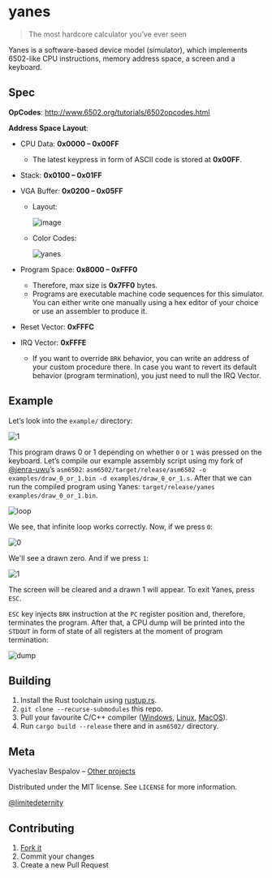 # yanes

> The most hardcore calculator you’ve ever seen

Yanes is a software-based device model (simulator), which implements 6502-like CPU instructions, memory address space, a screen and a keyboard.

## Spec

**OpCodes**: http://www.6502.org/tutorials/6502opcodes.html

**Address Space Layout**:

- CPU Data: **0x0000 – 0x00FF**
  
  - The latest keypress in form of ASCII code is stored at **0x00FF**.

- Stack: **0x0100 – 0x01FF**

- VGA Buffer: **0x0200 – 0x05FF**
  
  * Layout:
    
    ![image](https://user-images.githubusercontent.com/24318966/104934963-b4158e00-59bb-11eb-8add-fcc913b8bc83.png)
  
  * Color Codes:
    
    ![yanes](https://user-images.githubusercontent.com/24318966/104935109-e2936900-59bb-11eb-8bb3-b2754d017906.png)

- Program Space: **0x8000 – 0xFFF0**
  
  - Therefore, max size is **0x7FF0** bytes.
  - Programs are executable machine code sequences for this simulator. You can either write one manually using a hex editor of your choice or use an assembler to produce it.

- Reset Vector: **0xFFFC**

- IRQ Vector: **0xFFFE**
  
  - If you want to override `BRK` behavior, you can write an address of your custom procedure there. 
    In case you want to revert its default behavior (program termination), you just need to null the IRQ Vector.

## Example

Let’s look into the `example/` directory:

![1](https://user-images.githubusercontent.com/24318966/105477350-cbea5c00-5cb2-11eb-82f3-553d049148be.png)

This program draws 0 or 1 depending on whether `0` or `1` was pressed on the keyboard. 
Let’s compile our example assembly script using my fork of [@jenra-uwu](https://github.com/jenra-uwu/asm6502)’s `asm6502`: `asm6502/target/release/asm6502 -o examples/draw_0_or_1.bin -d examples/draw_0_or_1.s`.
After that we can run the compiled program using Yanes: `target/release/yanes examples/draw_0_or_1.bin`.

![loop](https://user-images.githubusercontent.com/24318966/105478172-e6710500-5cb3-11eb-9900-e1a466a9469f.png)

We see, that infinite loop works correctly. Now, if we press `0`:

![0](https://user-images.githubusercontent.com/24318966/105478252-06082d80-5cb4-11eb-803c-dd8bcb281ffa.png)

We'll see a drawn zero. And if we press `1`:

![1](https://user-images.githubusercontent.com/24318966/105478325-1a4c2a80-5cb4-11eb-9779-d2f64e723221.png)

The screen will be cleared and a drawn 1 will appear. To exit Yanes, press `ESC`. 

`ESC` key injects `BRK` instruction at the `PC` register position and, therefore, terminates the program. After that, a CPU dump will be printed into the `STDOUT` in form of state of all registers at the moment of program termination:

![dump](https://user-images.githubusercontent.com/24318966/105478702-90e92800-5cb4-11eb-971f-8cbdb549c684.png)

## Building

1. Install the Rust toolchain using [rustup.rs](https://rustup.rs/).
2. `git clone --recurse-submodules` this repo.
3. Pull your favourite C/C++ compiler ([Windows](https://visualstudio.microsoft.com/downloads/#build-tools-for-visual-studio-2019), [Linux](https://en.wikipedia.org/wiki/You_Know_What_to_Do), [MacOS](https://www.ics.uci.edu/~pattis/common/handouts/macmingweclipse/allexperimental/macxcodecommandlinetools.html)).
4. Run `cargo build --release` there and in `asm6502/` directory.

## Meta

Vyacheslav Bespalov  – [Other projects](https://github.com/limitedeternity?tab=repositories)

Distributed under the MIT license. See `LICENSE` for more information.

[@limitedeternity](https://github.com/limitedeternity)

## Contributing

1. [Fork it](https://github.com/limitedeternity/yanes/fork)
2. Commit your changes
3. Create a new Pull Request
